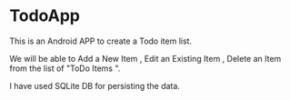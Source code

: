 TodoApp
=======

This is an Android APP to create a Todo item list.

We will be able to Add a New Item , Edit an Existing Item , Delete an Item from the list of "ToDo Items ". 

I have used SQLite DB for persisting the data.
